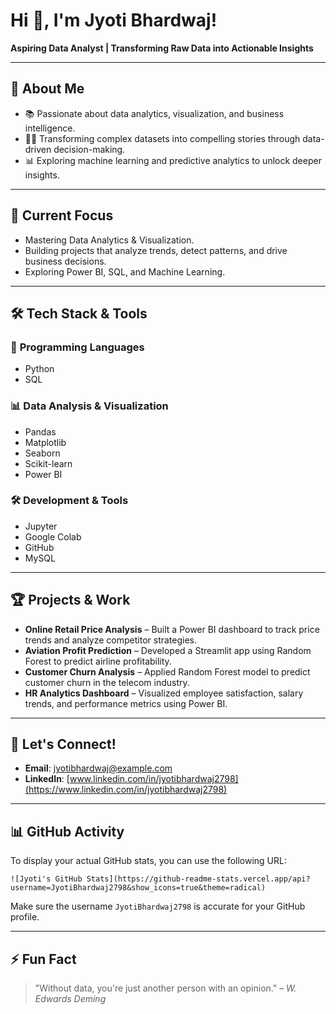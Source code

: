 # Hi 👋, I'm Jyoti Bhardwaj!

**Aspiring Data Analyst | Transforming Raw Data into Actionable Insights**

---

## 🌟 **About Me**
- 📚 Passionate about data analytics, visualization, and business intelligence.
- 👨‍💼 Transforming complex datasets into compelling stories through data-driven decision-making.
- 📊 Exploring machine learning and predictive analytics to unlock deeper insights.

---

## 🔄 **Current Focus**
- Mastering Data Analytics & Visualization.
- Building projects that analyze trends, detect patterns, and drive business decisions.
- Exploring Power BI, SQL, and Machine Learning.

---

## 🛠 **Tech Stack & Tools**

### 🔧 **Programming Languages**
- Python
- SQL

### 📊 **Data Analysis & Visualization**
- Pandas
- Matplotlib
- Seaborn
- Scikit-learn
- Power BI

### 🛠 **Development & Tools**
- Jupyter
- Google Colab
- GitHub
- MySQL

---

## 🏆 **Projects & Work**
- **Online Retail Price Analysis** – Built a Power BI dashboard to track price trends and analyze competitor strategies.
- **Aviation Profit Prediction** – Developed a Streamlit app using Random Forest to predict airline profitability.
- **Customer Churn Analysis** – Applied Random Forest model to predict customer churn in the telecom industry.
- **HR Analytics Dashboard** – Visualized employee satisfaction, salary trends, and performance metrics using Power BI.

---

## 💌 **Let's Connect!**
- **Email**: jyotibhardwaj@example.com
- **LinkedIn**: [www.linkedin.com/in/jyotibhardwaj2798](https://www.linkedin.com/in/jyotibhardwaj2798)

---

## 📊 **GitHub Activity**

To display your actual GitHub stats, you can use the following URL:

```
![Jyoti's GitHub Stats](https://github-readme-stats.vercel.app/api?username=JyotiBhardwaj2798&show_icons=true&theme=radical)
```

Make sure the username `JyotiBhardwaj2798` is accurate for your GitHub profile.

---

## ⚡ **Fun Fact**
> "Without data, you're just another person with an opinion." – *W. Edwards Deming*

